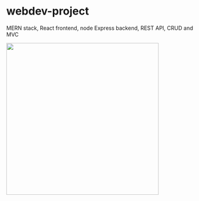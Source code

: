 # webdev-project
MERN stack, React frontend, node Express backend,  REST API, CRUD and MVC

<img src="assets/screenshot/1-home.png" width="400" />
